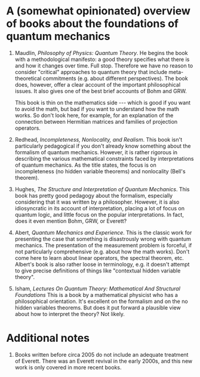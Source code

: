 <meta http-equiv='cache-control' content='no-cache'> 
<meta http-equiv='expires' content='0'> 
<meta http-equiv='pragma' content='no-cache'>

# A (somewhat opinionated) overview of books about the foundations of quantum mechanics

1. Maudlin, _Philosophy of Physics: Quantum Theory_. He begins the
   book with a methodological manifesto: a good theory specifies what
   there is and how it changes over time. Full stop. Therefore we have
   no reason to consider "critical" approaches to quantum theory that
   include meta-theoretical commitments (e.g. about different
   perspectives). The book does, however, offer a clear account of the
   important philosophical issues. It also gives one of the best brief
   accounts of Bohm and GRW.
   
   This book is thin on the mathematics side --- which is good
   if you want to avoid the math, but bad if you want to understand
   how the math works. So don't look here, for example, for an explanation of the connection between Hermitian matrices and families of  projection operators.
   
2. Redhead, _Incompleteness, Nonlocality, and Realism_. This book isn't particularly pedagogical if you don't already know something about the formalism of quantum mechanics. However, it is rather rigorous in describing the various mathematical constraints faced by interpretations of quantum mechanics. As the title states, the focus is on incompleteness (no hidden variable theorems) and nonlocality (Bell's theorem). 
   
3. Hughes, _The Structure and Interpretation of Quantum Mechanics_. This book has pretty good pedagogy about the formalism,
   especially considering that it was written by a philosopher. However, it is also idiosyncratic in its account of
   interpretation, placing a lot of focus on quantum logic, and little focus on the popular interpretations. In fact, does it even mention      Bohm, GRW, or Everett? 
   
4. Abert, _Quantum Mechanics and Experience_. This is the classic work
   for presenting the case that something is disastrously wrong with
   quantum mechanics. The presentation of the measurement problem is
   forceful, if not particularly comprehensive (e.g. about how the
   math works). Don't come here to learn about linear operators, the
   spectral theorem, etc. Albert's book is also rather loose in terminology, e.g. it doesn't attempt to give precise definitions of things like "contextual hidden variable theory". 
   
5. Isham, _Lectures On Quantum Theory: Mathematical And Structural
   Foundations_ This is a book by a mathematical physicist who has a
   philosophical orientation. It's excellent on the formalism and on
   the no hidden variables theorems. But does it put forward a
   plausible view about how to interpret the theory? Not likely.

# Additional notes

1. Books written before circa 2005 do not include an adequate treatment of Everett. There was an Everett revival in the early 2000s, and this new work is only covered in more recent books.

